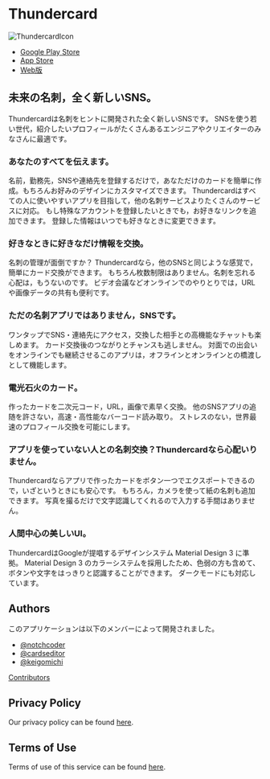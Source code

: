 # Thundercard

<img src="https://user-images.githubusercontent.com/79978827/201389846-4e72c211-884e-4a65-85c5-95077eceeca8.png" alt="ThundercardIcon">

- [Google Play Store](https://play.google.com/store/apps/details?id=app.web.thundercard)
- [App Store](https://apps.apple.com/jp/app/thundercard/id6444411283)
- [Web版](https://thundercard-test.web.app/)

## 未来の名刺，全く新しいSNS。

Thundercardは名刺をヒントに開発された全く新しいSNSです。
SNSを使う若い世代，紹介したいプロフィールがたくさんあるエンジニアやクリエイターのみなさんに最適です。


### あなたのすべてを伝えます。

名前，勤務先，SNSや連絡先を登録するだけで，あなただけのカードを簡単に作成。もちろんお好みのデザインにカスタマイズできます。
Thundercardはすべての人に使いやすいアプリを目指して，他の名刺サービスよりたくさんのサービスに対応。
もし特殊なアカウントを登録したいときでも，お好きなリンクを追加できます。
登録した情報はいつでも好きなときに変更できます。


### 好きなときに好きなだけ情報を交換。

名刺の管理が面倒ですか？
Thundercardなら，他のSNSと同じような感覚で，簡単にカード交換ができます。
もちろん枚数制限はありません。名刺を忘れる心配は，もうないのです。
ビデオ会議などオンラインでのやりとりでは，URLや画像データの共有も便利です。


### ただの名刺アプリではありません，SNSです。

ワンタップでSNS・連絡先にアクセス，交換した相手との高機能なチャットも楽しめます。
カード交換後のつながりとチャンスも逃しません。
対面での出会いをオンラインでも継続させるこのアプリは，オフラインとオンラインとの橋渡しとして機能します。


### 電光石火のカード。

作ったカードを二次元コード，URL，画像で素早く交換。
他のSNSアプリの追随を許さない，高速・高性能なバーコード読み取り。
ストレスのない，世界最速のプロフィール交換を可能にします。


### アプリを使っていない人との名刺交換？Thundercardなら心配いりません。

Thundercardならアプリで作ったカードをボタン一つでエクスポートできるので，いざというときにも安心です。
もちろん，カメラを使って紙の名刺も追加できます。
写真を撮るだけで文字認識してくれるので入力する手間はありません。


### 人間中心の美しいUI。

ThundercardはGoogleが提唱するデザインシステム Material Design 3 に準拠。
Material Design 3 のカラーシステムを採用したため、色弱の方も含めて、ボタンや文字をはっきりと認識することができます。
ダークモードにも対応しています。

## Authors

このアプリケーションは以下のメンバーによって開発されました。

- [@notchcoder](https://github.com/notchcoder)
- [@cardseditor](https://github.com/cardseditor)
- [@keigomichi](https://github.com/keigomichi)

[Contributors](https://github.com/Dev-roll/thundercard/graphs/contributors)

## Privacy Policy

Our privacy policy can be found [here](https://gajeroll.com/thundercard/thundercard-privacy-policy/).

<!-- ## Privacy Policy

Devroll built the Thundercard app as a Free app. This SERVICE is provided by Devroll at no cost and is intended for use as is.

This page is used to inform visitors regarding our policies with the collection, use, and disclosure of Personal Information if anyone decided to use our Service.

If you choose to use our Service, then you agree to the collection and use of information in relation to this policy. The Personal Information that we collect is used for providing and improving the Service. We will not use or share your information with anyone except as described in this Privacy Policy.

The terms used in this Privacy Policy have the same meanings as in our Terms and Conditions, which are accessible at Thundercard unless otherwise defined in this Privacy Policy.

### Information Collection and Use

For a better experience, while using our Service, we may require you to provide us with certain personally identifiable information. The information that we request will be retained by us and used as described in this privacy policy.

The app does use third-party services that may collect information used to identify you.

Link to the privacy policy of third-party service providers used by the app

*   [Google Play Services](https://www.google.com/policies/privacy/)
*   [Google Analytics for Firebase](https://firebase.google.com/policies/analytics)

### Log Data

We want to inform you that whenever you use our Service, in a case of an error in the app we collect data and information (through third-party products) on your phone called Log Data. This Log Data may include information such as your device Internet Protocol (“IP”) address, device name, operating system version, the configuration of the app when utilizing our Service, the time and date of your use of the Service, and other statistics.

### Cookies

Cookies are files with a small amount of data that are commonly used as anonymous unique identifiers. These are sent to your browser from the websites that you visit and are stored on your device's internal memory.

This Service does not use these “cookies” explicitly. However, the app may use third-party code and libraries that use “cookies” to collect information and improve their services. You have the option to either accept or refuse these cookies and know when a cookie is being sent to your device. If you choose to refuse our cookies, you may not be able to use some portions of this Service.

### Service Providers

We may employ third-party companies and individuals due to the following reasons:

*   To facilitate our Service;
*   To provide the Service on our behalf;
*   To perform Service-related services; or
*   To assist us in analyzing how our Service is used.

We want to inform users of this Service that these third parties have access to their Personal Information. The reason is to perform the tasks assigned to them on our behalf. However, they are obligated not to disclose or use the information for any other purpose.

### Security

We value your trust in providing us your Personal Information, thus we are striving to use commercially acceptable means of protecting it. But remember that no method of transmission over the internet, or method of electronic storage is 100% secure and reliable, and we cannot guarantee its absolute security.

### Links to Other Sites

This Service may contain links to other sites. If you click on a third-party link, you will be directed to that site. Note that these external sites are not operated by us. Therefore, we strongly advise you to review the Privacy Policy of these websites. We have no control over and assume no responsibility for the content, privacy policies, or practices of any third-party sites or services.

### Children’s Privacy

These Services do not address anyone under the age of 13. We do not knowingly collect personally identifiable information from children under 13 years of age. In the case we discover that a child under 13 has provided us with personal information, we immediately delete this from our servers. If you are a parent or guardian and you are aware that your child has provided us with personal information, please contact us so that we will be able to do the necessary actions.

### Changes to This Privacy Policy

We may update our Privacy Policy from time to time. Thus, you are advised to review this page periodically for any changes. We will notify you of any changes by posting the new Privacy Policy on this page.

This policy is effective as of 2022-10-29

### Contact Us

If you have any questions or suggestions about our Privacy Policy, do not hesitate to contact us at devroll.dev@gmail.com.

This privacy policy page was created at [privacypolicytemplate.net](https://privacypolicytemplate.net) and modified/generated by [App Privacy Policy Generator](https://app-privacy-policy-generator.nisrulz.com/) -->

## Terms of Use

Terms of use of this service can be found [here](https://gajeroll.com/thundercard/thundercard-terms-of-use/).

<!-- Thundercardサービス（以下、本サービスという）は、現時点において「Enginner Driven Day エンジニアフレンドリーシティ福岡 開発コンテスト」（以下、当該コンテストという）における審査のみを目的として公開しております。したがって、当該コンテストにおいて本サービスを審査する目的を逸脱して本サービスを使用することは禁止いたします。 -->
